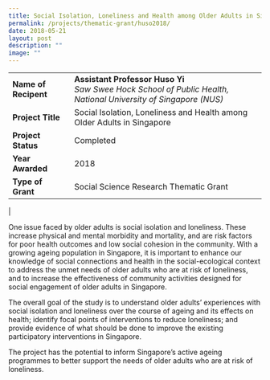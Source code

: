 ```yaml
---
title: Social Isolation, Loneliness and Health among Older Adults in Singapore
permalink: /projects/thematic-grant/huso2018/
date: 2018-05-21
layout: post
description: ""
image: ""
---
```

|  |  |
|---|---|
| **Name of Recipent** | **Assistant Professor Huso Yi**<br>_Saw Swee Hock School of Public Health, National University of Singapore (NUS)_ |
| **Project Title** | Social Isolation, Loneliness and Health among Older Adults in Singapore |
| **Project Status** | Completed |
| **Year Awarded** | 2018 |
| **Type of Grant** | Social Science Research Thematic Grant |
|

One issue faced by older adults is social isolation and loneliness. These increase physical and mental morbidity and mortality, and are risk factors for poor health outcomes and low social cohesion in the community. With a growing ageing population in Singapore, it is important to enhance our knowledge of social connections and health in the social-ecological context to address the unmet needs of older adults who are at risk of loneliness, and to increase the effectiveness of community activities designed for social engagement of older adults in Singapore.

The overall goal of the study is to understand older adults’ experiences with social isolation and loneliness over the course of ageing and its effects on health; identify focal points of interventions to reduce loneliness; and provide evidence of what should be done to improve the existing participatory interventions in Singapore.

The project has the potential to inform Singapore’s active ageing programmes to better support the needs of older adults who are at risk of loneliness.